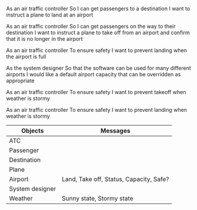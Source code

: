 As an air traffic controller
So I can get passengers to a destination
I want to instruct a plane to land at an airport

As an air traffic controller
So I can get passengers on the way to their destination
I want to instruct a plane to take off from an airport and confirm that it is no longer in the airport

As an air traffic controller
To ensure safety
I want to prevent landing when the airport is full

As the system designer
So that the software can be used for many different airports
I would like a default airport capacity that can be overridden as appropriate

As an air traffic controller
To ensure safety
I want to prevent takeoff when weather is stormy

As an air traffic controller
To ensure safety
I want to prevent landing when weather is stormy

| Objects         | Messages                                |
| --------------- | --------------------------------------- |
| ATC             |                                         |
| Passenger       |                                         |
| Destination     |                                         |
| Plane           |                                         |
| Airport         | Land, Take off, Status, Capacity, Safe? |
| System designer |                                         |
| Weather         | Sunny state, Stormy state               |
